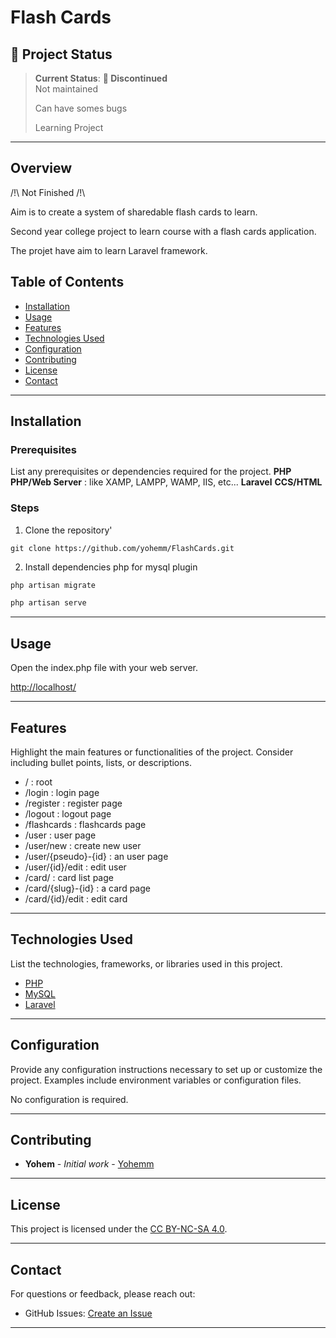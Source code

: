 
# Flash Cards

<!-- ![Project Banner](path/to/banner/image)  -->
## 🌟 Project Status

> **Current Status**: **:red_circle: Discontinued**  
> Not maintained
>
> Can have somes bugs
>
> Learning Project

---

## Overview

/!\ Not Finished /!\

Aim is to create a system of sharedable flash cards to learn.

Second year college project to learn course with a flash cards application.

The projet have aim to learn Laravel framework.

## Table of Contents
- [Installation](#installation)
- [Usage](#usage)
- [Features](#features)
- [Technologies Used](#technologies-used)
- [Configuration](#configuration)
- [Contributing](#contributing)
- [License](#license)
- [Contact](#contact)

---

## Installation
### Prerequisites
List any prerequisites or dependencies required for the project.
**PHP**
**PHP/Web Server** : like XAMP, LAMPP, WAMP, IIS, etc...
**Laravel**
**CCS/HTML**

### Steps


1. Clone the repository'
```git
git clone https://github.com/yohemm/FlashCards.git
```

2. Install dependencies php for mysql plugin

```sh 
php artisan migrate
```

```sh 
php artisan serve
```
---

## Usage
Open the index.php file with your web server.

[http://localhost/](http://localhost/)

---

## Features
Highlight the main features or functionalities of the project. Consider including bullet points, lists, or descriptions.
- / : root
- /login : login page
- /register : register page
- /logout : logout page
- /flashcards : flashcards page
- /user : user page
- /user/new : create new user
- /user/{pseudo}-{id} : an user page
- /user/{id}/edit : edit user
- /card/ : card list page
- /card/{slug}-{id} : a card page
- /card/{id}/edit : edit card

---

## Technologies Used
List the technologies, frameworks, or libraries used in this project.
- [PHP](https://www.php.net/)
- [MySQL](https://www.mysql.com/fr/)
- [Laravel](https://www.mysql.com/fr/)

---

## Configuration
Provide any configuration instructions necessary to set up or customize the project. Examples include environment variables or configuration files.

No configuration is required.


---

## Contributing
* **Yohem** - *Initial work* - [Yohemm](https://github.com/yohemm)

---

## License
This project is licensed under the [CC BY-NC-SA 4.0](https://creativecommons.org/licenses/by-nc-sa/4.0/).

---

## Contact
For questions or feedback, please reach out:
- GitHub Issues: [Create an Issue](https://github.com/yohemm/FlashCards/issues)

---
